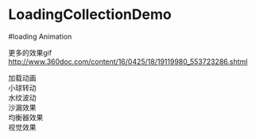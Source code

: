 # LoadingCollectionDemo

#loading Animation

更多的效果gif   http://www.360doc.com/content/16/0425/18/19119980_553723286.shtml


加载动画     
小球转动    
水纹波动  
沙漏效果  
均衡器效果  
视觉效果   
